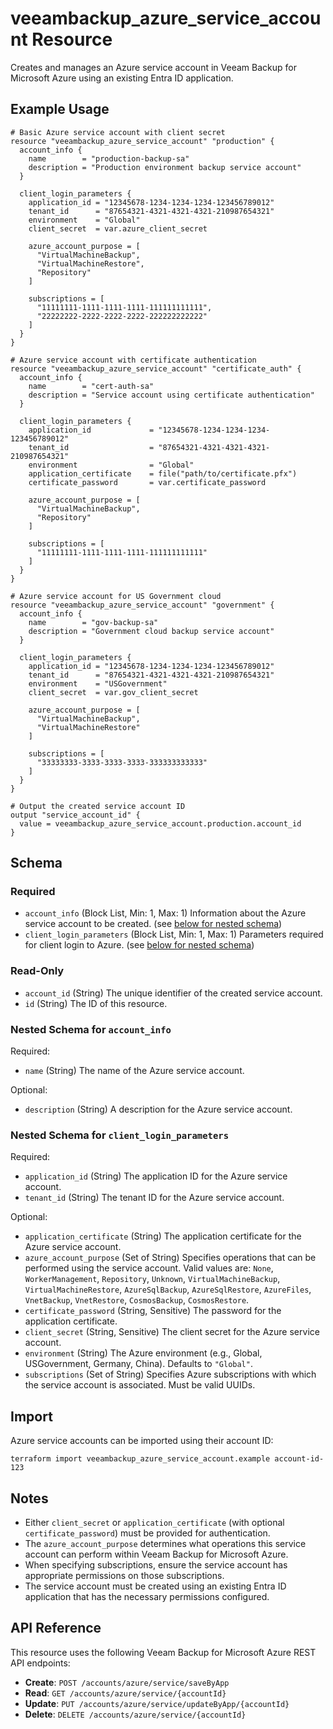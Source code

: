 # veeambackup_azure_service_account Resource

Creates and manages an Azure service account in Veeam Backup for Microsoft Azure using an existing Entra ID application.

## Example Usage

```hcl
# Basic Azure service account with client secret
resource "veeambackup_azure_service_account" "production" {
  account_info {
    name        = "production-backup-sa"
    description = "Production environment backup service account"
  }

  client_login_parameters {
    application_id = "12345678-1234-1234-1234-123456789012"
    tenant_id      = "87654321-4321-4321-4321-210987654321"
    environment    = "Global"
    client_secret  = var.azure_client_secret
    
    azure_account_purpose = [
      "VirtualMachineBackup",
      "VirtualMachineRestore",
      "Repository"
    ]
    
    subscriptions = [
      "11111111-1111-1111-1111-111111111111",
      "22222222-2222-2222-2222-222222222222"
    ]
  }
}

# Azure service account with certificate authentication
resource "veeambackup_azure_service_account" "certificate_auth" {
  account_info {
    name        = "cert-auth-sa"
    description = "Service account using certificate authentication"
  }

  client_login_parameters {
    application_id             = "12345678-1234-1234-1234-123456789012"
    tenant_id                  = "87654321-4321-4321-4321-210987654321"
    environment                = "Global"
    application_certificate    = file("path/to/certificate.pfx")
    certificate_password       = var.certificate_password
    
    azure_account_purpose = [
      "VirtualMachineBackup",
      "Repository"
    ]
    
    subscriptions = [
      "11111111-1111-1111-1111-111111111111"
    ]
  }
}

# Azure service account for US Government cloud
resource "veeambackup_azure_service_account" "government" {
  account_info {
    name        = "gov-backup-sa"
    description = "Government cloud backup service account"
  }

  client_login_parameters {
    application_id = "12345678-1234-1234-1234-123456789012"
    tenant_id      = "87654321-4321-4321-4321-210987654321"
    environment    = "USGovernment"
    client_secret  = var.gov_client_secret
    
    azure_account_purpose = [
      "VirtualMachineBackup",
      "VirtualMachineRestore"
    ]
    
    subscriptions = [
      "33333333-3333-3333-3333-333333333333"
    ]
  }
}

# Output the created service account ID
output "service_account_id" {
  value = veeambackup_azure_service_account.production.account_id
}
```

## Schema

### Required

- `account_info` (Block List, Min: 1, Max: 1) Information about the Azure service account to be created. (see [below for nested schema](#nestedblock--account_info))
- `client_login_parameters` (Block List, Min: 1, Max: 1) Parameters required for client login to Azure. (see [below for nested schema](#nestedblock--client_login_parameters))

### Read-Only

- `account_id` (String) The unique identifier of the created service account.
- `id` (String) The ID of this resource.

<a id="nestedblock--account_info"></a>
### Nested Schema for `account_info`

Required:

- `name` (String) The name of the Azure service account.

Optional:

- `description` (String) A description for the Azure service account.

<a id="nestedblock--client_login_parameters"></a>
### Nested Schema for `client_login_parameters`

Required:

- `application_id` (String) The application ID for the Azure service account.
- `tenant_id` (String) The tenant ID for the Azure service account.

Optional:

- `application_certificate` (String) The application certificate for the Azure service account.
- `azure_account_purpose` (Set of String) Specifies operations that can be performed using the service account. Valid values are: `None`, `WorkerManagement`, `Repository`, `Unknown`, `VirtualMachineBackup`, `VirtualMachineRestore`, `AzureSqlBackup`, `AzureSqlRestore`, `AzureFiles`, `VnetBackup`, `VnetRestore`, `CosmosBackup`, `CosmosRestore`.
- `certificate_password` (String, Sensitive) The password for the application certificate.
- `client_secret` (String, Sensitive) The client secret for the Azure service account.
- `environment` (String) The Azure environment (e.g., Global, USGovernment, Germany, China). Defaults to `"Global"`.
- `subscriptions` (Set of String) Specifies Azure subscriptions with which the service account is associated. Must be valid UUIDs.

## Import

Azure service accounts can be imported using their account ID:

```shell
terraform import veeambackup_azure_service_account.example account-id-123
```

## Notes

- Either `client_secret` or `application_certificate` (with optional `certificate_password`) must be provided for authentication.
- The `azure_account_purpose` determines what operations this service account can perform within Veeam Backup for Microsoft Azure.
- When specifying subscriptions, ensure the service account has appropriate permissions on those subscriptions.
- The service account must be created using an existing Entra ID application that has the necessary permissions configured.

## API Reference

This resource uses the following Veeam Backup for Microsoft Azure REST API endpoints:

- **Create**: `POST /accounts/azure/service/saveByApp`
- **Read**: `GET /accounts/azure/service/{accountId}`
- **Update**: `PUT /accounts/azure/service/updateByApp/{accountId}`
- **Delete**: `DELETE /accounts/azure/service/{accountId}`